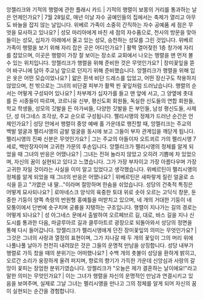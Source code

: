 앙젤리크와 기적의 행렬에 관한 플래시 카드	| 
기적의 행렬이 보몽의 거리를 통과하는 날은 언제인가요?	| 7월 28일로, 매년 이날 자수 공예인들의 집에서는 축제가 열리고 아무도 바늘을 잡지 않는 날입니다.
위베르 가족이 소중히 간직하는 자수 공예품 세 점은 무엇을 묘사하고 있나요?	| 성모 마리아에게 바친 세 점의 자수품으로, 천사의 방문을 맞아들이는 성모, 십자가 아래에서 울고 있는 성모, 승천하는 성모를 그린 것입니다.
위베르 가족이 행렬을 보기 위해 자리 잡은 곳은 어디인가요?	| 활짝 열어젖힌 1층 창가에 자리를 잡았으며, 이곳은 행렬이 가장 잘 보이는 장소로 교회에서 나오는 행렬을 맨 먼저 볼 수 있는 위치입니다.
앙젤리크가 행렬을 위해 준비한 것은 무엇인가요?	| 장미꽃잎을 뜯어 바구니에 담아 주교님 앞으로 던지기 위해 준비했습니다.
앙젤리크가 행렬을 위해 입은 옷은 어떤 모습이었나요?	| 얇은 흰색 비단 드레스를 입었고, 어떤 장신구도 착용하지 않았으며, 천 밖으로는 그녀의 비단결 피부가 활짝 핀 꽃잎처럼 드러났습니다.
행렬의 순서는 어떻게 구성되어 있나요?	| 차부제가 십자가를 들고 맨 앞에 서고, 그 양옆에 촛대를 든 시종들이 따르며, 코르니유 신부, 평신도회 회원들, 독실한 신도들의 연합 회원들, 학교 학생들, 성모의 깃발을 든 아가씨들, 다양한 깃발을 든 부인들, 남성 평신도들, 사제단, 성 아그네스 조각상, 주교 순으로 구성됩니다.
펠리시앵의 정체가 드러난 순간은 언제인가요?	| 성당 안에서 행렬이 중앙 예배 홀 가운데로 행진할 때, 앙젤리크는 주교의 백발 얼굴과 펠리시앵의 금발 얼굴을 동시에 보고 그들이 부자 관계임을 깨닫게 됩니다.
펠리시앵의 진짜 신분은 무엇인가요?	| 그는 주교의 아들이자 오트쾨르 가의 펠리시앵 7세로, 백만장자이며 고귀한 가문의 후손입니다.
앙젤리크가 펠리시앵의 정체를 알게 되었을 때 그녀의 반응은 어땠나요?	| 그녀는 전혀 놀라지 않았고 오히려 기쁨에 차 있었으며, 자신의 꿈이 실현되고 있다고 느꼈습니다. 그가 가장 부자이고 가장 아름다우며 가장 고귀한 자일 것이라는 사실을 이미 알고 있었다고 생각했습니다.
위베르틴이 펠리시앵의 정체를 알게 되었을 때 그녀의 반응은 어땠나요?	| 위베르틴은 새파랗게 질린 얼굴로 소식을 듣고 "가엾은 내 딸..."이라며 절망하며 한숨을 쉬었습니다.
성당의 건축적 특징은 어떻게 묘사되나요?	| 로마네스크 양식의 육중한 토대 위로 솟아 오르는 고딕식 창문, 둔중한 기둥이 양쪽 측랑의 반원형 홍예틀을 떠받치고 있으며, 네 개의 거대한 기둥이 네 모퉁이에서 단번에 솟구치며 궁륭을 지탱하는 구조입니다.
행렬이 지나가는 길의 경로는 어떻게 되나요?	| 성 아그네스 문에서 출발하여 오르페브르 길, 대로, 바스 길을 지나 신도시를 통과한 다음, 마글루아르 길과 클루아트르 광장으로 되돌아와서 성당의 정면을 통해 다시 들어갑니다.
앙젤리크가 펠리시앵에게 던진 장미꽃잎의 의미는 무엇인가요?	| 그것은 그녀의 사랑과 열정의 표현이며, 그가 지나갈 때 두 개의 꽃잎이 그의 머리 위에 나풀나풀 날아가 천천히 내려앉은 것은 그들의 운명적 만남을 상징합니다.
성당 내부가 행렬로 가득 찼을 때의 분위기는 어떠했나요?	| 수백 개의 촛불이 성당을 환하게 밝히고, 오르간 소리가 웅장하게 울려 퍼지며, 향로의 향기가 가득한 가운데 신앙심과 사랑의 갈망이 꽃피는 장엄한 분위기였습니다.
앙젤리크가 "오늘은 제가 결혼하는 날이에요!"라고 말한 의미는 무엇인가요?	| 이는 그녀가 행렬을 자신의 운명적인 만남과 연결시키고 있음을 보여주며, 실제로 그날 그녀는 펠리시앵을 만나고 그의 정체를 알게 되어 자신의 꿈이 실현되는 순간을 경험합니다.